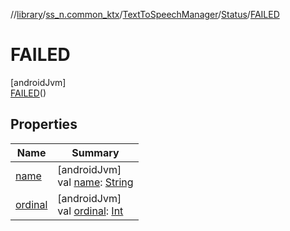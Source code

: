 //[library](../../../../../index.md)/[ss_n.common_ktx](../../../index.md)/[TextToSpeechManager](../../index.md)/[Status](../index.md)/[FAILED](index.md)

# FAILED

[androidJvm]\
[FAILED](index.md)()

## Properties

| Name | Summary |
|---|---|
| [name](../../-error/-n-o-n-e/index.md#-372974862%2FProperties%2F-435046686) | [androidJvm]<br>val [name](../../-error/-n-o-n-e/index.md#-372974862%2FProperties%2F-435046686): [String](https://kotlinlang.org/api/latest/jvm/stdlib/kotlin/-string/index.html) |
| [ordinal](../../-error/-n-o-n-e/index.md#-739389684%2FProperties%2F-435046686) | [androidJvm]<br>val [ordinal](../../-error/-n-o-n-e/index.md#-739389684%2FProperties%2F-435046686): [Int](https://kotlinlang.org/api/latest/jvm/stdlib/kotlin/-int/index.html) |
